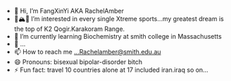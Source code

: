- 👋 Hi, I’m FangXinYi AKA RachelAmber
- 🧗🏔️🤿 I’m interested in every single Xtreme sports...my greatest dream is the top of K2 Qogir.Karakoram Range.
- 🌱 I’m currently learning Biochemistry at smith college in Massachusetts 
- 💞️ ...
- 📫 How to reach me ...Rachelamber@smith.edu.au
- 😄 Pronouns: bisexual bipolar-disorder bitch
- ⚡ Fun fact: travel 10 countries alone at 17 included iran.iraq so on...

<!---
RachelamberJoe/RachelamberJoe is a ✨ special ✨ repository because its `README.md` (this file) appears on your GitHub profile.
You can click the Preview link to take a look at your changes.
--->
